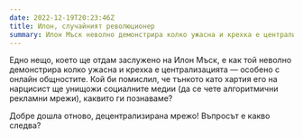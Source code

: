 ```yaml
---
date: 2022-12-19T20:23:46Z
title: Илон, случайният революционер
summary: Илон Мъск неволно демонстрира колко ужасна и крехка е централизацията — особено с онлайн общностите.
---
```


Едно нещо, което ще отдам заслужено на Илон Мъск, е как той неволно демонстрира колко ужасна и крехка е централизацията — особено с онлайн общностите. Кой би помислил, че тънкото като хартия его на нарцисист ще унищожи социалните медии (да се чете алгоритмични рекламни мрежи), каквито ги познаваме?

Добре дошла отново, децентрализирана мрежо! Въпросът е какво следва?
